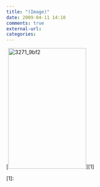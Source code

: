 ```yaml
---
title: "(Image)"
date: 2009-04-11 14:10
comments: true
external-url:
categories:
---
```

[<img src="http://7.asset.soup.io/asset/0284/3271_9bf2.jpeg" width="207" height="320" alt="3271_9bf2" />][1]

  [1]:
